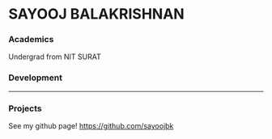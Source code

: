 # SAYOOJ BALAKRISHNAN

### Academics

Undergrad from NIT SURAT

### Development

-----


### Projects

See my github page!
https://github.com/sayoojbk
